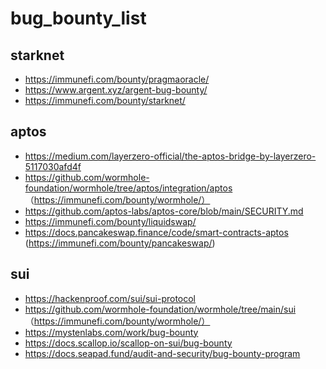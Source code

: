 # bug_bounty_list
## starknet
- https://immunefi.com/bounty/pragmaoracle/
- https://www.argent.xyz/argent-bug-bounty/
- https://immunefi.com/bounty/starknet/
## aptos
- https://medium.com/layerzero-official/the-aptos-bridge-by-layerzero-5117030afd4f
- https://github.com/wormhole-foundation/wormhole/tree/aptos/integration/aptos  （https://immunefi.com/bounty/wormhole/）
- https://github.com/aptos-labs/aptos-core/blob/main/SECURITY.md
- https://immunefi.com/bounty/liquidswap/
- https://docs.pancakeswap.finance/code/smart-contracts-aptos  (https://immunefi.com/bounty/pancakeswap/)
## sui
- https://hackenproof.com/sui/sui-protocol
- https://github.com/wormhole-foundation/wormhole/tree/main/sui    （https://immunefi.com/bounty/wormhole/）
- https://mystenlabs.com/work/bug-bounty
- https://docs.scallop.io/scallop-on-sui/bug-bounty
- https://docs.seapad.fund/audit-and-security/bug-bounty-program
